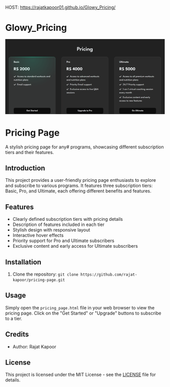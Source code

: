 HOST: https://rajatkapoor01.github.io/Glowy_Pricing/
# Glowy_Pricing
![Image Alt Text](https://github.com/Rajatkapoor01/Glowy_Pricing/blob/main/GLOWY%20PRICE.png)

# Pricing Page

A stylish pricing page for any# programs, showcasing different subscription tiers and their features.

## Introduction

This project provides a user-friendly pricing page  enthusiasts to explore and subscribe to various programs. It features three subscription tiers: Basic, Pro, and Ultimate, each offering different benefits and features.

## Features

- Clearly defined subscription tiers with pricing details
- Description of features included in each tier
- Stylish design with responsive layout
- Interactive hover effects
- Priority support for Pro and Ultimate subscribers
- Exclusive content and early access for Ultimate subscribers

## Installation

1. Clone the repository: `git clone https://github.com/rajat-kapoor/pricing-page.git`

## Usage

Simply open the `pricing_page.html` file in your web browser to view the pricing page. Click on the "Get Started" or "Upgrade" buttons to subscribe to a tier.

## Credits

- Author: Rajat Kapoor

## License

This project is licensed under the MIT License - see the [LICENSE](LICENSE) file for details.

